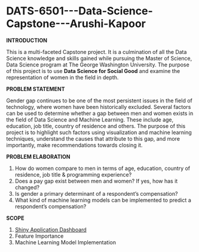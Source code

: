 # DATS-6501---Data-Science-Capstone---Arushi-Kapoor

**INTRODUCTION**

This is a multi-faceted Capstone project. It is a culmination of all the Data Science knowledge and skills gained while pursuing the Master of Science, Data Science program at The George Washington University. The purpose of this project is to use **Data Science for Social Good** and examine the representation of women in the field in depth. 

**PROBLEM STATEMENT**

Gender gap continues to be one of the most persistent issues in the field of technology, where women have been historically excluded. Several factors can be used to determine whether a gap between men and women exists in the field of Data Science and Machine Learning. These include age, education, job title, country of residence and others. The purpose of this project is to highlight such factors using visualization and machine learning techniques, understand the causes that attribute to this gap, and more importantly, make recommendations towards closing it.

**PROBLEM ELABORATION**
1. How do women compare to men in terms of age, education, country of residence, job title & programming experience? 
2. Does a pay gap exist between men and women? If yes, how has it changed? 
3. Is gender a primary determinant of a respondent’s compensation? 
4. What kind of machine learning models can be implemented to predict a respondent’s compensation? 

**SCOPE**
1. [Shiny Application Dashboard](https://arushikapoor.shinyapps.io/DATS6501-ArushiK-Dashboard/)
2. Feature Importance
3. Machine Learning Model Implementation 
